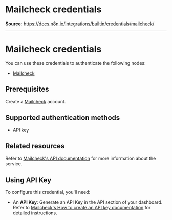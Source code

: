 # Mailcheck credentials

**Source:** https://docs.n8n.io/integrations/builtin/credentials/mailcheck/

---

# Mailcheck credentials

You can use these credentials to authenticate the following nodes:

- [Mailcheck](../../app-nodes/n8n-nodes-base.mailcheck/)

## Prerequisites

Create a [Mailcheck](https://mailcheck.co/) account.

## Supported authentication methods

- API key

## Related resources

Refer to [Mailcheck's API documentation](https://app.mailcheck.co/docs?from=docs) for more information about the service.

## Using API Key

To configure this credential, you'll need:

- An **API Key**: Generate an API Key in the API section of your dashboard. Refer to [Mailcheck's How to create an API key documentation](https://mailcheck.co/create-api-key) for detailed instructions.
